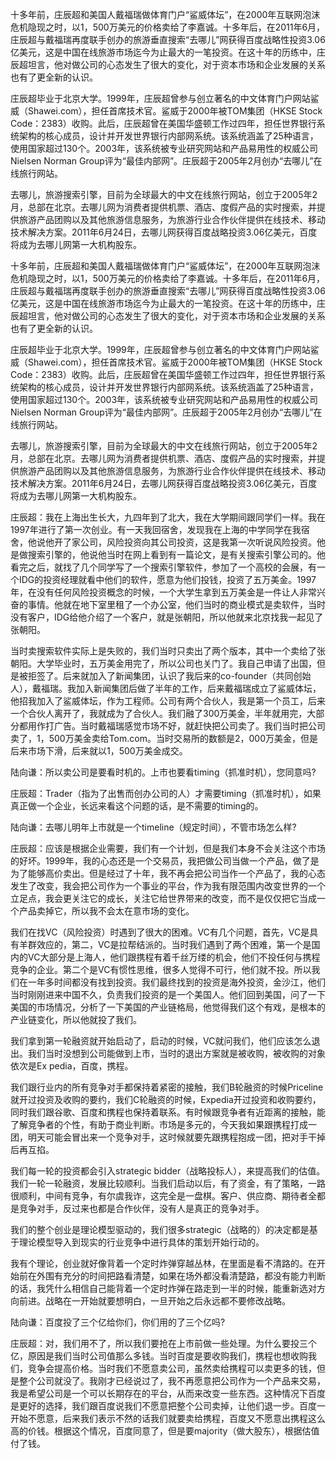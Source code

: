 十多年前，庄辰超和美国人戴福瑞做体育门户“鲨威体坛”，在2000年互联网泡沫危机隐现之时，以1，500万美元的价格卖给了李嘉诚。十多年后，在2011年6月，庄辰超与戴福瑞再度联手创办的旅游垂直搜索“去哪儿”网获得百度战略性投资3.06亿美元，这是中国在线旅游市场迄今为止最大的一笔投资。在这十年的历练中，庄辰超坦言，他对做公司的心态发生了很大的变化，对于资本市场和企业发展的关系也有了更全新的认识。

庄辰超毕业于北京大学。1999年，庄辰超曾参与创立著名的中文体育门户网站鲨威（Shawei.com），担任首席技术官。鲨威于2000年被TOM集团（HKSE Stock Code：2383）收购。此后，庄辰超曾在美国华盛顿工作过四年，担任世界银行系统架构的核心成员，设计并开发世界银行内部网系统。该系统涵盖了25种语言，使用国家超过130个。2003年，该系统被专业研究网站和产品易用性的权威公司Nielsen Norman Group评为“最佳内部网”。庄辰超于2005年2月创办“去哪儿”在线旅行网站。

去哪儿，旅游搜索引擎，目前为全球最大的中文在线旅行网站，创立于2005年2月，总部在北京。去哪儿网为消费者提供机票、酒店、度假产品的实时搜索，并提供旅游产品团购以及其他旅游信息服务，为旅游行业合作伙伴提供在线技术、移动技术解决方案。2011年6月24日，去哪儿网获得百度战略投资3.06亿美元，百度将成为去哪儿网第一大机构股东。

十多年前，庄辰超和美国人戴福瑞做体育门户“鲨威体坛”，在2000年互联网泡沫危机隐现之时，以1，500万美元的价格卖给了李嘉诚。十多年后，在2011年6月，庄辰超与戴福瑞再度联手创办的旅游垂直搜索“去哪儿”网获得百度战略性投资3.06亿美元，这是中国在线旅游市场迄今为止最大的一笔投资。在这十年的历练中，庄辰超坦言，他对做公司的心态发生了很大的变化，对于资本市场和企业发展的关系也有了更全新的认识。

庄辰超毕业于北京大学。1999年，庄辰超曾参与创立著名的中文体育门户网站鲨威（Shawei.com），担任首席技术官。鲨威于2000年被TOM集团（HKSE Stock Code：2383）收购。此后，庄辰超曾在美国华盛顿工作过四年，担任世界银行系统架构的核心成员，设计并开发世界银行内部网系统。该系统涵盖了25种语言，使用国家超过130个。2003年，该系统被专业研究网站和产品易用性的权威公司Nielsen Norman Group评为“最佳内部网”。庄辰超于2005年2月创办“去哪儿”在线旅行网站。

去哪儿，旅游搜索引擎，目前为全球最大的中文在线旅行网站，创立于2005年2月，总部在北京。去哪儿网为消费者提供机票、酒店、度假产品的实时搜索，并提供旅游产品团购以及其他旅游信息服务，为旅游行业合作伙伴提供在线技术、移动技术解决方案。2011年6月24日，去哪儿网获得百度战略投资3.06亿美元，百度将成为去哪儿网第一大机构股东。

庄辰超：我在上海出生长大，九四年到了北大，我在大学期间跟同学们一样。我在1997年进行了第一次创业。有一天我回宿舍，发现我在上海的中学同学在我宿舍，他说他开了家公司，风险投资向其公司投资，这是我第一次听说风险投资。他是做搜索引擎的，他说他当时在网上看到有一篇论文，是有关搜索引擎公司的。他看完之后，就找了几个同学写了一个搜索引擎软件，参加了一个高校的会展，有一个IDG的投资经理就看中他们的软件，愿意为他们投钱，投资了五万美金。1997年，在没有任何风险投资概念的时候，一个大学生拿到五万美金是一件让人非常兴奋的事情。他就在地下室里租了一个办公室，他们当时的商业模式是卖软件，当时没有客户，IDG给他介绍了一个客户，就是张朝阳，所以他就来北京找我一起见了张朝阳。

当时卖搜索软件实际上是失败的，我们当时只卖出了两个版本，其中一个卖给了张朝阳。大学毕业时，五万美金用完了，所以公司也关门了。我自己申请了出国，但是被拒签了。后来就加入了新闻集团，认识了我后来的co-founder（共同创始人），戴福瑞。我加入新闻集团后做了半年的工作，后来戴福瑞成立了鲨威体坛，他招我加入了鲨威体坛，作为工程师。公司有两个合伙人，我是第一个员工，后来一个合伙人离开了，我就成为了合伙人。我们融了300万美金，半年就用完，大部分都用作打广告。当时戴福瑞感觉市场不好，就赶快把公司卖了。我们当时把公司卖了，1，500万美金卖给Tom.com。当时交易所的数额是2，000万美金，但是后来市场下滑，后来就以1，500万美金成交。

陆向谦：所以卖公司是要看时机的。上市也要看timing（抓准时机），您同意吗?

庄辰超：Trader（指为了出售而创办公司的人）才需要timing（抓准时机），如果真正做一个企业，长远来看这个问题的话，是不需要的timing的。

陆向谦：去哪儿明年上市就是一个timeline（规定时间），不管市场怎么样?

庄辰超：应该是根据企业需要，我们有一个计划，但是我们本身不会关注这个市场的好坏。1999年，我的心态还是一个交易员，我把做公司当做一个产品，做了是为了能够高价卖出。但是经过了十年，我不再会把公司当作一个产品了，我的心态发生了改变，我会把公司作为一个事业的平台，作为我有限范围内改变世界的一个立足点，我会更关注它的成长，关注它给世界带来的改变，而不是仅仅把它当成一个产品卖掉它，所以我不会太在意市场的变化。

我们在找VC（风险投资）时遇到了很大的困难。VC有几个问题，首先，VC是具有羊群效应的，第二，VC是拉帮结派的。当时我们遇到了两个困难，第一个是国内的VC大部分是上海人，他们跟携程有着千丝万缕的机会，他们不投任何与携程竞争的企业。第二个是VC有惯性思维，很多人觉得不可行，他们就不投。所以我们在一年多时间都没有找到投资。我们最终找到的投资是海外投资，金沙江，他们当时刚刚进来中国不久，负责我们投资的是一个美国人。他们回到美国，问了一下美国的市场情况，分析了一下美国的产业链格局，他觉得我们这个有戏，是根本的产业链变化，所以他就投了我们。

我们拿到第一轮融资就开始启动了，启动的时候，VC就问我们，他们应该怎么退出。我们当时没想到公司能做到上市，当时的退出方案就是被收购，被收购的对象依次是Ex pedia，百度，携程。

我们跟行业内的所有竞争对手都保持着紧密的接触，我们B轮融资的时候Priceline就开过投资及收购的要约，我们C轮融资的时候，Expedia开过投资和收购要约，同时我们跟谷歌、百度和携程也保持着联系。有时候跟竞争者有近距离的接触，能了解竞争者的个性，有助于商业判断。市场是多元的，今天我如果跟携程打成一团，明天可能会冒出来一个竞争对手，这时候就要先跟携程抱成一团，把对手干掉后再互掐。

我们每一轮的投资都会引入strategic bidder（战略投标人），来提高我们的估值。我们一轮一轮融资，发展比较顺利。当我们启动以后，有了资金，有了策略，一路很顺利，中间有竞争，有尔虞我诈，这完全是一盘棋。客户、供应商、期待者全都是竞争对手，反过来也都是合作伙伴，没有人是真正的竞争对手。

我们的整个创业是理论模型驱动的，我们很多strategic（战略的）的决定都是基于理论模型导入到现实的行业竞争中进行具体的策划开始行动的。

我有个理论，创业就好像背着一个定时炸弹穿越丛林，在里面是看不清路的。在开始前在外围有充分的时间把路看清楚，如果在场外都没看清楚路，都没有能力判断的话，我凭什么相信自己能背着一个定时炸弹在路走到一半的时候，能重新选对方向前进。战略在一开始就要想明白，一旦开始之后永远都不要修改战略。

陆向谦：百度投了三个亿给你们，你们用的了三个亿吗?

庄辰超：对，我们用不了，所以我们要抢在上市前做一些处理。为什么要投三个亿，原因是我们当时公司值那么多钱。当时百度是要收购我们，携程也想收购我们，竞争会提高价格。当时我们不愿意卖公司，虽然卖给携程可以卖更多的钱，但是整个公司就没了。我刚才已经说过了，我不再愿意把公司作为一个产品来交易，我是希望公司是一个可以长期存在的平台，从而来改变一些东西。这种情况下百度是更好的选择，我们跟百度说我们不愿意把整个公司卖掉，让他们退一步。百度一开始不愿意，后来我们表示不然的话我们就要卖给携程，百度又不愿意出携程这么高的价钱。根据这个情况，百度同意了，但是要majority（做大股东），根据估值付了钱。
